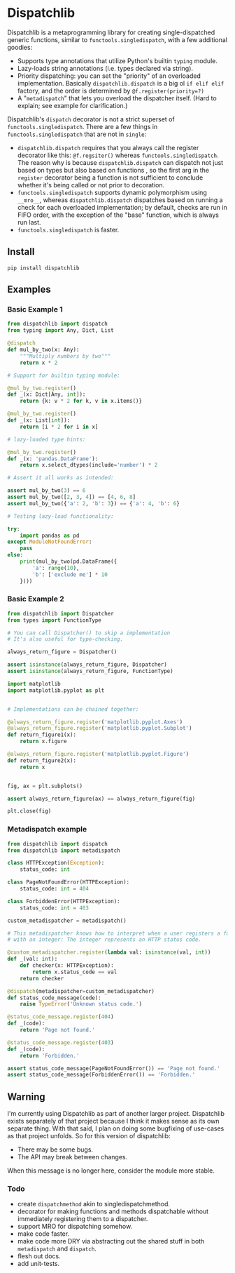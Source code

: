 # Dispatchlib

Dispatchlib is a metaprogramming library for creating single-dispatched generic functions, similar to `functools.singledispatch`, with a few additional goodies:

- Supports type annotations that utilize Python's builtin `typing` module.
- Lazy-loads string annotations (i.e. types declared via string).
- Priority dispatching: you can set the "priority" of an overloaded implementation. Basically `dispatchlib.dispatch` is a big ol `if elif elif` factory, and the order is determined by `@f.register(priority=?)`
- A "`metadispatch`" that lets you overload the dispatcher itself. (Hard to explain; see example for clarification.)

Dispatchlib's `dispatch` decorator is not a strict superset of `functools.singledispatch`. There are a few things in `functools.singledispatch` that are not in `single`:

- `dispatchlib.dispatch` requires that you always call the register decorator like this: `@f.regsiter()` whereas `functools.singledispatch`. The reason why is because `dispatchlib.dispatch` can dispatch not just based on types but also based on functions , so the first arg in the `register` decorator being a function is not sufficient to conclude whether it's being called or not prior to decoration.
- `functools.singledispatch` supports dynamic polymorphism using `__mro__`, whereas `dispatchlib.dispatch` dispatches based on running a check for each overloaded implementation; by default, checks are run in FIFO order, with the exception of the "base" function, which is always run last.
- `functools.singledispatch` is faster.

## Install

```shell
pip install dispatchlib
```

## Examples

### Basic Example 1

```python
from dispatchlib import dispatch
from typing import Any, Dict, List

@dispatch
def mul_by_two(x: Any):
    """Multiply numbers by two"""
    return x * 2

# Support for builtin typing module:

@mul_by_two.register()
def _(x: Dict[Any, int]):
    return {k: v * 2 for k, v in x.items()}

@mul_by_two.register()
def _(x: List[int]):
    return [i * 2 for i in x]

# lazy-loaded type hints:

@mul_by_two.register()
def _(x: 'pandas.DataFrame'):
    return x.select_dtypes(include='number') * 2

# Assert it all works as intended:

assert mul_by_two(3) == 6
assert mul_by_two([2, 3, 4]) == [4, 6, 8]
assert mul_by_two({'a': 2, 'b': 3}) == {'a': 4, 'b': 6}

# Testing lazy-load functionality:

try:
    import pandas as pd
except ModuleNotFoundError:
    pass
else:
    print(mul_by_two(pd.DataFrame({
        'a': range(10),
        'b': ['exclude me'] * 10
    })))
```

### Basic Example 2

```python
from dispatchlib import Dispatcher
from types import FunctionType

# You can call Dispatcher() to skip a implementation
# It's also useful for type-checking.

always_return_figure = Dispatcher()

assert isinstance(always_return_figure, Dispatcher)
assert isinstance(always_return_figure, FunctionType)

import matplotlib
import matplotlib.pyplot as plt


# Implementations can be chained together:

@always_return_figure.register('matplotlib.pyplot.Axes')
@always_return_figure.register('matplotlib.pyplot.Subplot')
def return_figure1(x):
    return x.figure

@always_return_figure.register('matplotlib.pyplot.Figure')
def return_figure2(x):
    return x


fig, ax = plt.subplots()

assert always_return_figure(ax) == always_return_figure(fig)

plt.close(fig)
```

### Metadispatch example

```python
from dispatchlib import dispatch
from dispatchlib import metadispatch

class HTTPException(Exception):
    status_code: int

class PageNotFoundError(HTTPException):
    status_code: int = 404

class ForbiddenError(HTTPException):
    status_code: int = 403

custom_metadispatcher = metadispatch()

# This metadispatcher knows how to interpret when a user registers a function
# with an integer: The integer represents an HTTP status code.

@custom_metadispatcher.register(lambda val: isinstance(val, int))
def _(val: int):
    def checker(x: HTTPException):
        return x.status_code == val
    return checker

@dispatch(metadispatcher=custom_metadispatcher)
def status_code_message(code):
    raise TypeError('Unknown status code.')

@status_code_message.register(404)
def _(code):
    return 'Page not found.'

@status_code_message.register(403)
def _(code):
    return 'Forbidden.'

assert status_code_message(PageNotFoundError()) == 'Page not found.'
assert status_code_message(ForbiddenError()) == 'Forbidden.'
```

## Warning

I'm currently using Dispatchlib as part of another larger project. Dispatchlib exists separately of that project because I think it makes sense as its own separate thing. With that said, I plan on doing some bugfixing of use-cases as that project unfolds. So for this version of dispatchlib:

- There may be some bugs. 
- The API may break between changes.

When this message is no longer here, consider the module more stable.

### Todo

- create `dispatchmethod` akin to singledispatchmethod.
- decorator for making functions and methods dispatchable without immediately registering them to a dispatcher.
- support MRO for dispatching somehow.
- make code faster.
- make code more DRY via abstracting out the shared stuff in both `metadispatch` and `dispatch`.
- flesh out docs.
- add unit-tests.